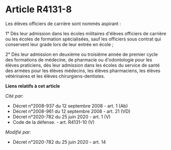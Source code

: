 # Article R4131-8

Les élèves officiers de carrière sont nommés aspirant :

1° Dès leur admission dans les écoles militaires d'élèves officiers de carrière ou les écoles de formation spécialisées, sauf
les officiers sous contrat qui conservent leur grade lors de leur entrée en école ;

2° Dès leur admission en deuxième ou troisième année de premier cycle des formations de médecine, de pharmacie ou
d'odontologie pour les élèves praticiens, dès leur admission dans les écoles du service de santé des armées pour les élèves
médecins, les élèves pharmaciens, les élèves vétérinaires et les élèves chirurgiens-dentistes.

**Liens relatifs à cet article**

_Cité par_:

  - Décret n°2008-937 du 12 septembre 2008 - art. 1 (Ab)
  - Décret n°2008-961 du 12 septembre 2008 - art. 21 (VD)
  - Décret n°2020-782 du 25 juin 2020 - art. 1 (V)
  - Code de la défense. - art. R4131-10 (V)

_Modifié par_:

  - Décret n°2020-782 du 25 juin 2020 - art. 14
